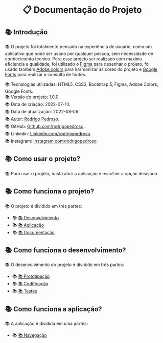 <h1 align="center">
    📋  Documentação do Projeto
</h1>

<section>
    <h2>
        📚  Introdução
    </h2>
    <p>
        📚 O projeto foi totalmente pensado na experiência de usuário, como um aplicativo que pode ser usado por qualquer pessoa, sem necessidade de conhecimento técnico. Para esse projeto ser realizado com maxima eficiencia e qualidade, foi utilizado o <a href="https://www.figma.com/file/HpkFa213E4sS9NASr3vgjS/Untitled?node-id=0%3A1">Figma</a> para desenhar o projeto, foi usado também <a href="https://color.adobe.com/pt/trends/Ui/ux">Adobe colors</a> para harmonizar as cores do projeto e <a href="https://fonts.google.com/">Google Fonts</a> para realizar a consulta de fontes.
        <p>
            📚 Tecnologias utilizadas: HTML5, CSS3, Bootstrap 5, Figma, Adobe Colors, Google Fonts. <br> 📚 Versão do projeto: 1.0.0. <br> 📚 Data de criação: 2022-07-10. <br> 📚 Data de atualização: 2022-08-06. <br> 📚 Autor: <a href="mailto:rodrigo.pedroso@live.com">Rodrigo Pedroso</a>. <br> 📚 GitHub: <a href="#">Github.com/rodrigopedroso</a>. <br> 📚 Linkedin: <a href="#">Linkedin.com/rodrigopedroso</a>. <br> 📚 Instagram: <a href="#">Instagram.com/rodrigopedroso</a>. <br> 
        </p>
    </p>

   <h2>
        📚  Como usar o projeto?
   </h2>
    <p>
        📚 Para usar o projeto, basta abrir a aplicação e escolher a opção desejada.
    </p>

   <h2>
        📚  Como funciona o projeto?
   </h2>
    <p>
        📚 O projeto é dividido em três partes:
    </p>
    <ul>
        <li>
            📚 <a href="https://www.figma.com/file/HpkFa213E4sS9NASr3vgjS/Untitled?node-id=0%3A1">📚  Desenvolvimento</a>
        </li>
        <li>
            📚 <a href=""#">📚  Aplicação</a>
        </li>
        <li>
            📚 <a href=""#">📚  Documentação</a>
        </li>
    </ul>
    <h2>
          📚  Como funciona o desenvolvimento?
    </h2>
    <p>
        📚 O desenvolvimento do projeto é dividido em três partes:
    </p>
    <ul>
        <li>
            📚 <a href=""#">📚  Prototipação</a>
        </li>
        <li>
            📚 <a href=""#">📚  Codificação</a>
        </li>
        <li>
            📚 <a href=""#">📚  Testes</a>
        </li>
    </ul>
    <h2>
          📚  Como funciona a aplicação?
    </h2>
    <p>
        📚 A aplicação é dividida em uma partes:
    </p>
    <ul>
        <li>
            📚 <a href=""#">📚  Navegação</a>
        </li>
    </ul>
</section>